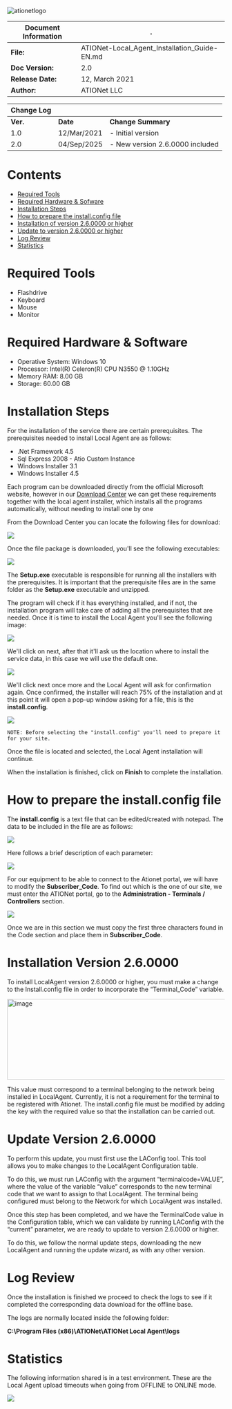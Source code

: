 ![ationetlogo](Content/Images/ATIOnetLogo_250x70.png)

|**Document Information**|.|
|--- |--- |
|**File:**|ATIONet-Local_Agent_Installation_Guide-EN.md|
|**Doc Version:**|2.0|
|**Release Date:**|12, March 2021|
|**Author:**|ATIONet LLC|


|**Change Log**|||
|--- |--- |--- |
|**Ver.**|**Date**|**Change Summary**|
|1.0|12/Mar/2021|- Initial version
|2.0|04/Sep/2025|- New version 2.6.0000 included


# Contents

- [Required Tools](#required-tools)
- [Required Hardware & Sofware](#required-hardware--software)
- [Installation Steps](#installation-steps)
- [How to prepare the install.config file](#how-to-prepare-the-installconfig-file)
- [Installation of version 2.6.0000 or higher](#instalacion-version-2.6.0000)
- [Update to version 2.6.0000 or higher](#actualizacion-version-2.6.0000)
- [Log Review](#log-review)
- [Statistics](#statistics)

# **Required Tools**

- Flashdrive
- Keyboard
- Mouse
- Monitor

# **Required Hardware & Software**

- Operative System: Windows 10
- Processor: Intel(R) Celeron(R) CPU N3550 @ 1.10GHz
- Memory RAM: 8.00 GB
- Storage: 60.00 GB

# **Installation Steps**

For the installation of the service there are certain prerequisites. The prerequisites needed to install Local Agent are as follows:

- .Net Framework 4.5
- Sql Express 2008 - Atio Custom Instance
- Windows Installer 3.1
- Windows Installer 4.5

Each program can be downloaded directly from the official Microsoft website, however in our [Download Center](https://downloads.ationet.com) we can get these requirements together with the local agent installer, which installs all the programs automatically, without needing to install one by one

From the Download Center you can locate the following files for download:

![](https://github.com/Ationet/ationetdocs/blob/master/Content/Images/Local%20Agent/ATIONet%20Download%20Center%20Site.png)

Once the file package is downloaded, you'll see the following executables:

![](https://github.com/Ationet/ationetdocs/blob/master/Content/Images/Local%20Agent/File%20Folder.PNG)

The **Setup.exe** executable is responsible for running all the installers with the prerequisites. It is important that the prerequisite files are in the same folder as the **Setup.exe** executable and unzipped.

The program will check if it has everything installed, and if not, the installation program will take care of adding all the prerequisites that are needed. Once it is time to install the Local Agent you'll see the following image:

![](https://github.com/Ationet/ationetdocs/blob/master/Content/Images/Local%20Agent/Installer%20Assistant.PNG)

We'll click on next, after that it'll ask us the location where to install the service data, in this case we will use the default one.

![](https://github.com/Ationet/ationetdocs/blob/master/Content/Images/Local%20Agent/Installation%20Folder.PNG)

We'll click next once more and the Local Agent will ask for confirmation again. Once confirmed, the installer will reach 75% of the installation and at this point it will open a pop-up window asking for a file, this is the **install.config**.

![](https://github.com/Ationet/ationetdocs/blob/master/Content/Images/Local%20Agent/Install.Config%20Selection.PNG)

```NOTE: Before selecting the "install.config" you'll need to prepare it for your site.```

Once the file is located and selected, the Local Agent installation will continue.

When the installation is finished, click on **Finish** to complete the installation.

# **How to prepare the install.config file**

The **install.config** is a text file that can be edited/created with notepad. The data to be included in the file are as follows:

![](https://github.com/Ationet/ationetdocs/blob/master/Content/Images/Local%20Agent/Install.Config.png)

Here follows a brief description of each parameter:

![](https://github.com/Ationet/ationetdocs/blob/master/Content/Images/Local%20Agent/Install.Config%20Configuration.PNG)

For our equipment to be able to connect to the Ationet portal, we will have to modify the **Subscriber_Code**. To find out which is the one of our site, we must enter the ATIONet portal, go to the **Administration - Terminals / Controllers** section.

![](https://github.com/Ationet/ationetdocs/blob/master/Content/Images/Local%20Agent/Terminals-Controllers.PNG)

Once we are in this section we must copy the first three characters found in the Code section and place them in **Subscriber_Code**.


# **Installation Version 2.6.0000**

To install LocalAgent version 2.6.0000 or higher, you must make a change to the Install.config file in order to incorporate the “Terminal_Code” variable.

<img width="975" height="187" alt="image" src="https://github.com/user-attachments/assets/f24f5fe1-f15a-4128-a8c3-6b158cbf6baa" />


This value must correspond to a terminal belonging to the network being installed in LocalAgent.
Currently, it is not a requirement for the terminal to be registered with Ationet.
The install.config file must be modified by adding the key with the required value so that the installation can be carried out.

# **Update Version 2.6.0000**

To perform this update, you must first use the LAConfig tool. This tool allows you to make changes to the LocalAgent Configuration table.

To do this, we must run LAConfig with the argument “terminalcode=VALUE”, where the value of the variable “value” corresponds to the new terminal code that we want to assign to that LocalAgent. The terminal being configured must belong to the Network for which LocalAgent was installed. 

Once this step has been completed, and we have the TerminalCode value in the Configuration table, which we can validate by running LAConfig with the “current” parameter, we are ready to update to version 2.6.0000 or higher.

To do this, we follow the normal update steps, downloading the new LocalAgent and running the update wizard, as with any other version. 


# **Log Review**

Once the installation is finished we proceed to check the logs to see if it completed the corresponding data download for the offline base.

The logs are normally located inside the following folder:

**C:\Program Files (x86)\ATIONet\ATIONet Local Agent\logs**

# **Statistics**

The following information shared is in a test environment. These are the Local Agent upload timeouts when going from OFFLINE to ONLINE mode.

![](https://github.com/Ationet/ationetdocs/blob/master/Content/Images/Local%20Agent/Statistics.PNG)
